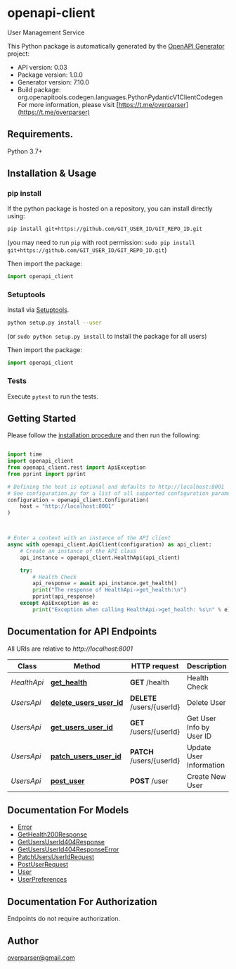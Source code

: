 # openapi-client
User Management Service

This Python package is automatically generated by the [OpenAPI Generator](https://openapi-generator.tech) project:

- API version: 0.03
- Package version: 1.0.0
- Generator version: 7.10.0
- Build package: org.openapitools.codegen.languages.PythonPydanticV1ClientCodegen
For more information, please visit [https://t.me/overparser](https://t.me/overparser)

## Requirements.

Python 3.7+

## Installation & Usage
### pip install

If the python package is hosted on a repository, you can install directly using:

```sh
pip install git+https://github.com/GIT_USER_ID/GIT_REPO_ID.git
```
(you may need to run `pip` with root permission: `sudo pip install git+https://github.com/GIT_USER_ID/GIT_REPO_ID.git`)

Then import the package:
```python
import openapi_client
```

### Setuptools

Install via [Setuptools](http://pypi.python.org/pypi/setuptools).

```sh
python setup.py install --user
```
(or `sudo python setup.py install` to install the package for all users)

Then import the package:
```python
import openapi_client
```

### Tests

Execute `pytest` to run the tests.

## Getting Started

Please follow the [installation procedure](#installation--usage) and then run the following:

```python

import time
import openapi_client
from openapi_client.rest import ApiException
from pprint import pprint

# Defining the host is optional and defaults to http://localhost:8001
# See configuration.py for a list of all supported configuration parameters.
configuration = openapi_client.Configuration(
    host = "http://localhost:8001"
)



# Enter a context with an instance of the API client
async with openapi_client.ApiClient(configuration) as api_client:
    # Create an instance of the API class
    api_instance = openapi_client.HealthApi(api_client)

    try:
        # Health Check
        api_response = await api_instance.get_health()
        print("The response of HealthApi->get_health:\n")
        pprint(api_response)
    except ApiException as e:
        print("Exception when calling HealthApi->get_health: %s\n" % e)

```

## Documentation for API Endpoints

All URIs are relative to *http://localhost:8001*

Class | Method | HTTP request | Description
------------ | ------------- | ------------- | -------------
*HealthApi* | [**get_health**](docs/HealthApi.md#get_health) | **GET** /health | Health Check
*UsersApi* | [**delete_users_user_id**](docs/UsersApi.md#delete_users_user_id) | **DELETE** /users/{userId} | Delete User
*UsersApi* | [**get_users_user_id**](docs/UsersApi.md#get_users_user_id) | **GET** /users/{userId} | Get User Info by User ID
*UsersApi* | [**patch_users_user_id**](docs/UsersApi.md#patch_users_user_id) | **PATCH** /users/{userId} | Update User Information
*UsersApi* | [**post_user**](docs/UsersApi.md#post_user) | **POST** /user | Create New User


## Documentation For Models

 - [Error](docs/Error.md)
 - [GetHealth200Response](docs/GetHealth200Response.md)
 - [GetUsersUserId404Response](docs/GetUsersUserId404Response.md)
 - [GetUsersUserId404ResponseError](docs/GetUsersUserId404ResponseError.md)
 - [PatchUsersUserIdRequest](docs/PatchUsersUserIdRequest.md)
 - [PostUserRequest](docs/PostUserRequest.md)
 - [User](docs/User.md)
 - [UserPreferences](docs/UserPreferences.md)


<a id="documentation-for-authorization"></a>
## Documentation For Authorization

Endpoints do not require authorization.


## Author

overparser@gmail.com


